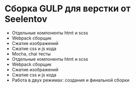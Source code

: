 <h1>Сборка GULP для верстки от Seelentov</h1>

- Отдельные компоненты htmt и scss
- Webpack сборщик
- Сжатие изображений
- Сжатие css и js кода
- Mocha, chai тесты
- Отдельные компоненты htmt и scss
- Webpack сборщик
- Сжатие изображений
- Сжатие css и js кода
- Работа в двух режимах: создания и финальной сборки